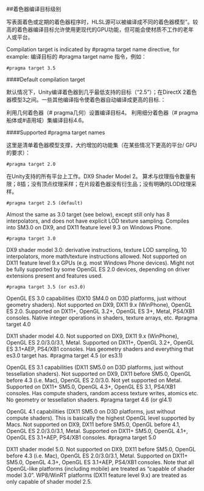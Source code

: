 ##着色器编译目标级别

写表面着色或定期的着色器程序时，HLSL源可以被编译成不同的着色器模型”。较高的着色器编译目标允许使用更现代的GPU功能，但可能会使材质不工作的老年人或平台。

Compilation target is indicated by #pragma target name directive, for example:
编译目标的 #pragma target name 指令，例如：

    #pragma target 3.5
    
####Default compilation target

默认情况下，Unity编译着色器到几乎最低支持的目标（“2.5”）；在DirectX 2着色器模型3之间。一些其他编译指令使着色器自动编译成更高的目标.：

利用几何着色器（# pragma几何）设置编译目标4。
利用细分着色器（# pragma船体或#语用域）集编译目标4.6。

####Supported #pragma target names

这里是清单着色器模型支撑，大约增加的功能集（在某些情况下更高的平台/ GPU的要求）：

    #pragma target 2.0

在Unity支持的所有平台上工作。DX9 Shader Model 2。
算术与纹理指令数量有限；8插；没有顶点纹理采样；在片段着色器没有衍生品；没有明确的LOD纹理采样。

    #pragma target 2.5 (default)

Almost the same as 3.0 target (see below), except still only has 8 interpolators, and does not have explicit LOD texture sampling.
Compiles into SM3.0 on DX9, and DX11 feature level 9.3 on Windows Phone.

    #pragma target 3.0

DX9 shader model 3.0: derivative instructions, texture LOD sampling, 10 interpolators, more math/texture instructions allowed.
Not supported on DX11 feature level 9.x GPUs (e.g. most Windows Phone devices).
Might not be fully supported by some OpenGL ES 2.0 devices, depending on driver extensions present and features used.

    #pragma target 3.5 (or es3.0)

OpenGL ES 3.0 capabilities (DX10 SM4.0 on D3D platforms, just without geometry shaders).
Not supported on DX9, DX11 9.x (WinPhone), OpenGL ES 2.0.
Supported on DX11+, OpenGL 3.2+, OpenGL ES 3+, Metal, PS4/XB1 consoles.
Native integer operations in shaders, texture arrays, etc.
    #pragma target 4.0

DX11 shader model 4.0.
Not supported on DX9, DX11 9.x (WinPhone), OpenGL ES 2.0/3.0/3.1, Metal.
Supported on DX11+, OpenGL 3.2+, OpenGL ES 3.1+AEP, PS4/XB1 consoles.
Has geometry shaders and everything that es3.0 target has.
    #pragma target 4.5 (or es3.1)

OpenGL ES 3.1 capabilities (DX11 SM5.0 on D3D platforms, just without tessellation shaders).
Not supported on DX9, DX11 before SM5.0, OpenGL before 4.3 (i.e. Mac), OpenGL ES 2.0/3.0. Not yet supported on Metal.
Supported on DX11+ SM5.0, OpenGL 4.3+, OpenGL ES 3.1, PS4/XB1 consoles.
Has compute shaders, random access texture writes, atomics etc. No geometry or tessellation shaders.
    #pragma target 4.6 (or gl4.1)

OpenGL 4.1 capabilities (DX11 SM5.0 on D3D platforms, just without compute shaders). This is basically the highest OpenGL level supported by Macs.
Not supported on DX9, DX11 before SM5.0, OpenGL before 4.1, OpenGL ES 2.0/3.0/3.1, Metal.
Supported on DX11+ SM5.0, OpenGL 4.1+, OpenGL ES 3.1+AEP, PS4/XB1 consoles.
    #pragma target 5.0

DX11 shader model 5.0.
Not supported on DX9, DX11 before SM5.0, OpenGL before 4.3 (i.e. Mac), OpenGL ES 2.0/3.0/3.1, Metal.
Supported on DX11+ SM5.0, OpenGL 4.3+, OpenGL ES 3.1+AEP, PS4/XB1 consoles.
Note that all OpenGL-like platforms (including mobile) are treated as “capable of shader model 3.0”. WP8/WinRT platforms (DX11 feature level 9.x) are treated as only capable of shader model 2.5.